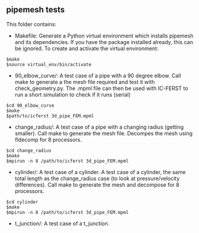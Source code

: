 ## pipemesh tests

This folder contains:
* Makefile: Generate a Python virtual environment which installs pipemesh and its dependencies. If you have the package installed already, this can be ignored. To create and activate the virtual environment:
```
$make
$source virtual_env/bin/activate
```
* 90_elbow_curve/: A test case of a pipe with a 90 degree elbow. Call make to generate a the mesh file required and test it with check_geometry.py. The .mpml file can then be used with IC-FERST to run a short simulation to check if it runs (serial)
```
$cd 90_elbow_curve
$make
$path/to/icferst 3d_pipe_FEM.mpml
```

* change_radius/: A test case of a pipe with a changing radius (getting smaller). Call make to generate the mesh file. Decompes the mesh using fldecomp for 8 processors.
```
$cd change_radius
$make
$mpirun -n 8 /path/to/icferst 3d_pipe_FEM.mpml
```

* cylinder/: A test case of a cylinder. A test case of a cylinder, the same total length as the change_radius case (to look at pressure/velocity differences). Call make to generate the mesh and decompose for 8 processors.

```
$cd cylinder
$make
$mpirun -n 8 /path/to/icferst 3d_pipe_FEM.mpml
```

* t_junction/: A test case of a t_junction.
